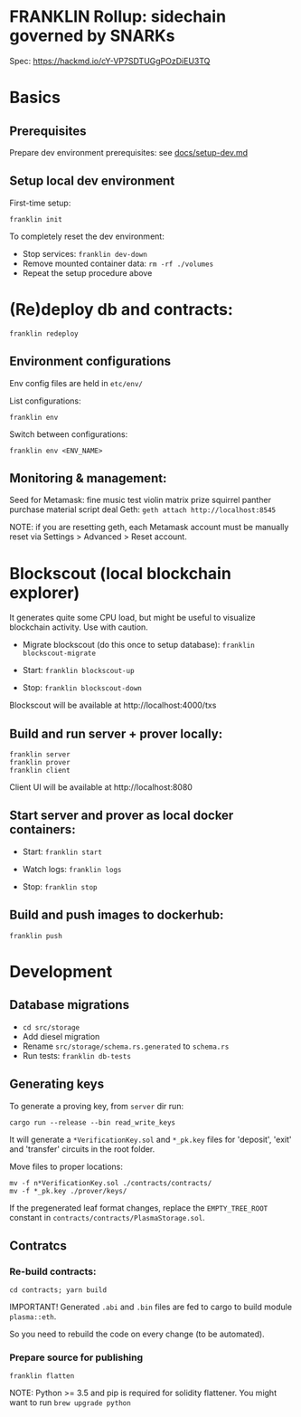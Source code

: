 # FRANKLIN Rollup: sidechain governed by SNARKs

Spec: https://hackmd.io/cY-VP7SDTUGgPOzDiEU3TQ

# Basics

## Prerequisites

Prepare dev environment prerequisites: see [docs/setup-dev.md](docs/setup-dev.md)

## Setup local dev environment

First-time setup:

```franklin init```

To completely reset the dev environment:

- Stop services:
```franklin dev-down```
- Remove mounted container data:
```rm -rf ./volumes```
- Repeat the setup procedure above

# (Re)deploy db and contraсts:

```franklin redeploy```

## Environment configurations

Env config files are held in `etc/env/`

List configurations:

```franklin env```

Switch between configurations:

```franklin env <ENV_NAME>```

## Monitoring & management:

Seed for Metamask: fine music test violin matrix prize squirrel panther purchase material script deal
Geth: ```geth attach http://localhost:8545```

NOTE: if you are resetting geth, each Metamask account must be manually reset via Settings > Advanced > Reset account.

# Blockscout (local blockchain explorer)

It generates quite some CPU load, but might be useful to visualize blockchain activity. Use with caution.

- Migrate blockscout (do this once to setup database):
```franklin blockscout-migrate```

- Start:
```franklin blockscout-up```

- Stop:
```franklin blockscout-down```

Blockscout will be available at http://localhost:4000/txs

## Build and run server + prover locally:

```
franklin server
franklin prover
franklin client
```

Client UI will be available at http://localhost:8080

## Start server and prover as local docker containers:

- Start:
```franklin start```

- Watch logs:
```franklin logs```

- Stop:
```franklin stop```

## Build and push images to dockerhub:

```franklin push```

# Development

## Database migrations

- ```cd src/storage```
- Add diesel migration
- Rename `src/storage/schema.rs.generated` to `schema.rs`
- Run tests: ```franklin db-tests```

## Generating keys

To generate a proving key, from `server` dir run:

```
cargo run --release --bin read_write_keys
```

It will generate a `*VerificationKey.sol` and `*_pk.key` files for 'deposit', 'exit' and 'transfer' circuits in the root folder.

Move files to proper locations:

```shell
mv -f n*VerificationKey.sol ./contracts/contracts/
mv -f *_pk.key ./prover/keys/
```

If the pregenerated leaf format changes, replace the `EMPTY_TREE_ROOT` constant in `contracts/contracts/PlasmaStorage.sol`.

## Contratcs

### Re-build contracts:

```
cd contracts; yarn build
```

IMPORTANT! Generated `.abi` and `.bin` files are fed to cargo to build module `plasma::eth`. 

So you need to rebuild the code on every change (to be automated).

### Prepare source for publishing

```
franklin flatten
```

NOTE: Python >= 3.5 and pip is required for solidity flattener. You might want to run `brew upgrade python`
